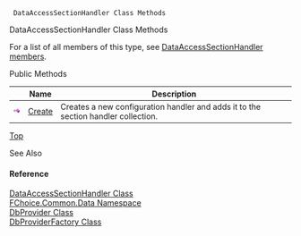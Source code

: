﻿     DataAccessSectionHandler Class Methods                                                   

DataAccessSectionHandler Class Methods

For a list of all members of this type, see [DataAccessSectionHandler members](FChoice.Common~FChoice.Common.Data.DataAccessSectionHandler_members.md).

Public Methods

|   | Name | Description |
| --- | --- | --- |
| ![Public Method](dotnetimages/publicMethod.png) | [Create](FChoice.Common~FChoice.Common.Data.DataAccessSectionHandler~Create.md) | Creates a new configuration handler and adds it to the section handler collection.   |

[Top](#top)

See Also

#### Reference

[DataAccessSectionHandler Class](FChoice.Common~FChoice.Common.Data.DataAccessSectionHandler.md)  
[FChoice.Common.Data Namespace](FChoice.Common~FChoice.Common.Data_namespace.md)  
[DbProvider Class](FChoice.Common~FChoice.Common.Data.DbProvider.md)  
[DbProviderFactory Class](FChoice.Common~FChoice.Common.Data.DbProviderFactory.md)